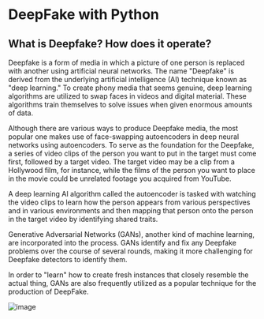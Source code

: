 # DeepFake with Python

## What is Deepfake? How does it operate?

Deepfake is a form of media in which a picture of one person is replaced with another using artificial neural
networks. The name "Deepfake" is derived from the underlying artificial intelligence (AI) technique known as "deep
learning." To create phony media that seems genuine, deep learning algorithms are utilized to swap faces in videos
and digital material. These algorithms train themselves to solve issues when given enormous amounts of data.

Although there are various ways to produce Deepfake media, the most popular one makes use of face-swapping
autoencoders in deep neural networks using autoencoders. To serve as the foundation for the Deepfake, a series of
video clips of the person you want to put in the target must come first, followed by a target video. The target video
may be a clip from a Hollywood film, for instance, while the films of the person you want to place in the movie could
be unrelated footage you acquired from YouTube.

A deep learning AI algorithm called the autoencoder is tasked with watching the video clips to learn how the
person appears from various perspectives and in various environments and then mapping that person onto the person
in the target video by identifying shared traits.

Generative Adversarial Networks (GANs), another kind of machine learning, are incorporated into the process.
GANs identify and fix any Deepfake problems over the course of several rounds, making it more challenging for
Deepfake detectors to identify them.

In order to "learn" how to create fresh instances that closely resemble the actual thing, GANs are also
frequently utilized as a popular technique for the production of DeepFake.

![image](https://github.com/oguzhanertekin/deepfake-python/assets/68961575/3e481287-1577-44b1-93c6-3b2c0c2ab1b2)

